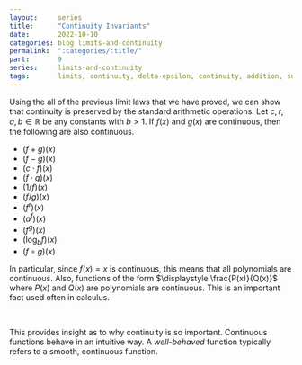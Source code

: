 ```yaml
---
layout:     series
title:      "Continuity Invariants"
date:       2022-10-10
categories: blog limits-and-continuity
permalink:  ":categories/:title/"
part:       9
series:     limits-and-continuity
tags:       limits, continuity, delta-epsilon, continuity, addition, subtraction, multiplication, division, reciprocal
---
```


Using the all of the previous limit laws that we have proved, we can show that continuity is preserved by the standard arithmetic operations. Let $c, r, a, b \in \mathbb{R}$ be any constants with $b > 1$. If $f(x)$ and $g(x)$ are continuous, then the following are also continuous.
* $(f + g)(x)$
* $(f - g)(x)$
* $(c \cdot f)(x)$
* $(f \cdot g)(x)$
* $(1 / f)(x)$
* $(f / g)(x)$
* $(f^r)(x)$
* $(a^f)(x)$
* $(f^g)(x)$
* $(\log_b f)(x)$
* $(f \circ g)(x)$

In particular, since $f(x) = x$ is continuous, this means that all polynomials are continuous. Also, functions of the form $\displaystyle \frac{P(x)}{Q(x)}$ where $P(x)$ and $Q(x)$ are polynomials are continuous. This is an important fact used often in calculus.

<br>

This provides insight as to why continuity is so important. Continuous functions behave in an intuitive way. A _well-behaved_ function typically refers to a smooth, continuous function. 